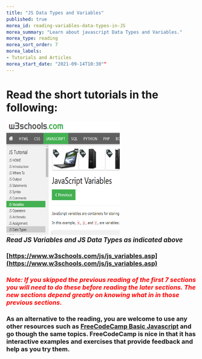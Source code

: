 ```yaml
---
title: "JS Data Types and Variables"
published: true
morea_id: reading-variables-data-types-in-JS
morea_summary: "Learn about javascript Data Types and Variables."
morea_type: reading
morea_sort_order: 7
morea_labels:
- Tutorials and Articles
morea_start_date: "2021-09-14T10:30""
---
```



# Read the short tutorials in the following:

<a href="https://www.w3schools.com/js/js_variables.asp"><img height="300px" width="300px" src="W3Vars_Types.png"></a>
<br><i><b><big>*Read JS Variables and JS Data Types as indicated above*</big></b></i>


### [https://www.w3schools.com/js/js_variables.asp](https://www.w3schools.com/js/js_variables.asp)

### *<font color="red"> Note: If you skipped the previous reading of the first 7 sections you will need to do these before reading the later sections. The new sections depend greatly on knowing what in in those previous sections.</font>*

### As an alternative to the reading, you are welcome to use any other resources such as [FreeCodeCamp Basic Javascript](https://www.freecodecamp.org/learn/javascript-algorithms-and-data-structures/basic-javascript/) and go though the same topics. FreeCodeCamp is nice in that it has interactive examples and exercises that provide feedback and help as you try them. 
